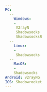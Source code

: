 ```yaml
---
PC:
  --
    Windows:
    -
     V2rayN
     Shadowsocks
     ShadowsocksR
  --
    Linux: 
    -
     Shadowsocks
  --
    MacOS:
    -
    Shadowsocks
Android: v2rayNG
IOS: Shadowrocket
---
```

